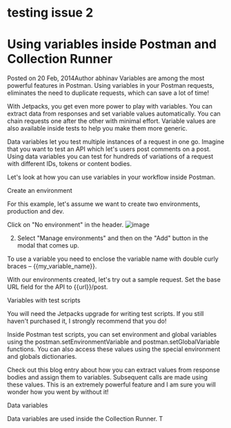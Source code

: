 # testing issue 2
# Using variables inside Postman and Collection Runner
Posted on 20 Feb, 2014Author abhinav
Variables are among the most powerful features in Postman. Using variables in your Postman requests, eliminates the need to duplicate requests, which can save a lot of time!







With Jetpacks, you get even more power to play with variables. You can extract data from responses and set variable values automatically. You can chain requests one after the other with minimal effort. Variable values are also available inside tests to help you make them more generic.

Data variables let you test multiple instances of a request in one go. Imagine that you want to test an API which let's users post comments on a post. Using data variables you can test for hundreds of variations of a request with different IDs, tokens or content bodies.


Let's look at how you can use variables in your workflow inside Postman.

Create an environment

For this example, let's assume we want to create two environments, production and dev.

Click on "No environment" in the header.
![image](https://user-images.githubusercontent.com/14041622/35851658-9f210762-0b63-11e8-86a6-327eb0c3119d.png)

2. Select "Manage environments" and then on the "Add" button in the modal that comes up.





To use a variable you need to enclose the variable name with double curly braces – {{my_variable_name}}.

With our environments created, let's try out a sample request. Set the base URL field for the API to {{url}}/post.





Variables with test scripts

You will need the Jetpacks upgrade for writing test scripts. If you still haven't purchased it, I strongly recommend that you do!

Inside Postman test scripts, you can set environment and global variables using the postman.setEnvironmentVariable and postman.setGlobalVariable functions. You can also access these values using the special environment and globals dictionaries.

Check out this blog entry about how you can extract values from response bodies and assign them to variables. Subsequent calls are made using these values. This is an extremely powerful feature and I am sure you will wonder how you went by without it!

Data variables

Data variables are used inside the Collection Runner. T


